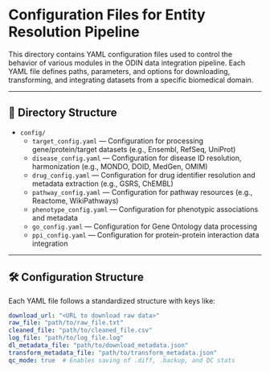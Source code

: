 # Configuration Files for Entity Resolution Pipeline

This directory contains YAML configuration files used to control the behavior of various modules in the ODIN data integration pipeline. Each YAML file defines paths, parameters, and options for downloading, transforming, and integrating datasets from a specific biomedical domain.

---

## 📁 Directory Structure

- `config/`
  - `target_config.yaml` — Configuration for processing gene/protein/target datasets (e.g., Ensembl, RefSeq, UniProt)
  - `disease_config.yaml` — Configuration for disease ID resolution, harmonization (e.g., MONDO, DOID, MedGen, OMIM)
  - `drug_config.yaml` — Configuration for drug identifier resolution and metadata extraction (e.g., GSRS, ChEMBL)
  - `pathway_config.yaml` — Configuration for pathway resources (e.g., Reactome, WikiPathways)
  - `phenotype_config.yaml` — Configuration for phenotypic associations and metadata
  - `go_config.yaml` — Configuration for Gene Ontology data processing
  - `ppi_config.yaml` — Configuration for protein-protein interaction data integration

---

## 🛠️ Configuration Structure

Each YAML file follows a standardized structure with keys like:

```yaml
download_url: "<URL to download raw data>"
raw_file: "path/to/raw_file.txt"
cleaned_file: "path/to/cleaned_file.csv"
log_file: "path/to/log_file.log"
dl_metadata_file: "path/to/download_metadata.json"
transform_metadata_file: "path/to/transform_metadata.json"
qc_mode: true  # Enables saving of .diff, .backup, and QC stats
